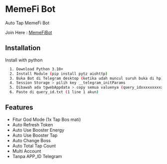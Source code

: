 ﻿
# MemeFi Bot
Auto Tap MemeFi Bot  

Join Here : [MemeFiBot](https://t.me/airdropmrgx)


## Installation

Install with python

```bash
  1. Download Python 3.10+
  2. Install Module (pip install pytz aiohttp)
  3. Buka Bot di Telegram desktop (ketika udah muncul suruh buka di hp) > inspect > Application
  4. Session Storage > pilih key __telegram_initParams
  5. Dibawah ada tgwebAppdata > copy semua valuenya (query_idxxxxxxxxxxxx) FULL COPY !
  6. Paste di query_id.txt (1 line 1 akun)
```


## Features
- Fitur God Mode (1x Tap Bos mati)
- Auto Refresh Token
- Auto Use Booster Energy 
- Auto Use Booster Tap 
- Auto Change Boss 
- Auto Total Tap Count
- Multi Account
- Tanpa APP_ID Telegram



